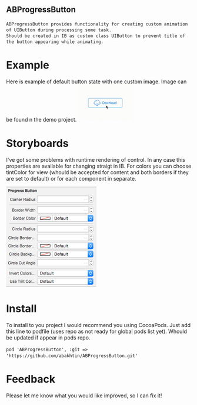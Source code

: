 ## ABProgressButton
    ABProgressButton provides functionality for creating custom animation of UIButton during processing some task. 
    Should be created in IB as custom class UIButton to prevent title of the button appearing while animating.

# Example

Here is example of default button state with one custom image. Image can be found n the demo project. 
![alt tag](https://github.com/abakhtin/ABProgressButton/blob/master/ABProgressButtonDemo/GifExamples/example1.gif)

# Storyboards

I've got some problems with runtime rendering of control. In any case this properties are available for changing straigt in IB. 
For colors you can choose tintColor for view (whould be accepted for content and both borders if they are set to default) or for each component in separate.

![alt tag](https://github.com/abakhtin/ABProgressButton/blob/master/ABProgressButtonDemo/GifExamples/storyboard_properties.png)

# Install

To install to you project I would recommend you using CocoaPods.
Just add this line to podfile (uses repo as not ready for global pods list yet). Whould be updated if appear in pods repo. 

`pod 'ABProgressButton', :git => 'https://github.com/abakhtin/ABProgressButton.git'`

# Feedback

Please let me know what you would like improved, so I can fix it!

